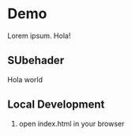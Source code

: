 # Demo

Lorem ipsum.
Hola!


## SUbehader
Hola world

## Local Development

1. open index.html in your browser